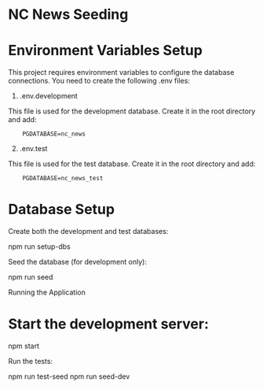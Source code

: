 # NC News Seeding

# Environment Variables Setup

This project requires environment variables to configure the database connections. You need to create the following .env files:

1. .env.development

This file is used for the development database. Create it in the root directory and add:

        PGDATABASE=nc_news

2. .env.test

This file is used for the test database. Create it in the root directory and add:

        PGDATABASE=nc_news_test

# Database Setup

Create both the development and test databases:

npm run setup-dbs

Seed the database (for development only):

npm run seed

Running the Application

# Start the development server:

npm start

Run the tests:

npm run test-seed
npm run seed-dev
